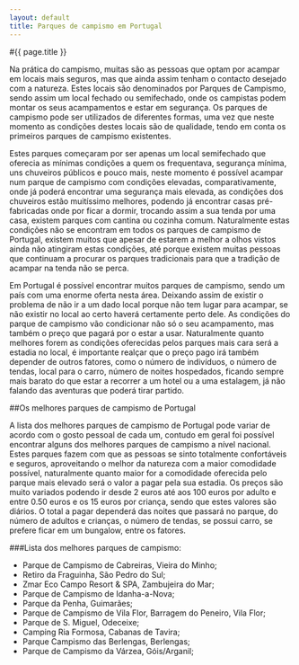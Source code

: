 ```yaml
---
layout: default
title: Parques de campismo em Portugal
---
```


#{{ page.title }}

Na prática do campismo, muitas são as pessoas que optam por acampar em locais mais seguros, mas que ainda assim tenham o contacto desejado com a natureza. Estes locais são denominados por Parques de Campismo, sendo assim um local fechado ou semifechado, onde os campistas podem montar os seus acampamentos e estar em segurança. Os parques de campismo pode ser utilizados de diferentes formas, uma vez que neste momento as condições destes locais são de qualidade, tendo em conta os primeiros parques de campismo existentes.

Estes parques começaram por ser apenas um local semifechado que oferecia as mínimas condições a quem os frequentava, segurança mínima, uns chuveiros públicos e pouco mais, neste momento é possível acampar num parque de campismo com condições elevadas, comparativamente, onde já poderá encontrar uma segurança mais elevada, as condições dos chuveiros estão muitíssimo melhores, podendo já encontrar casas pré-fabricadas onde por ficar a dormir, trocando assim a sua tenda por uma casa, existem parques com cantina ou cozinha comum. Naturalmente estas condições não se encontram em todos os parques de campismo de Portugal, existem muitos que apesar de estarem a melhor a olhos vistos ainda não atingiram estas condições, até porque existem muitas pessoas que continuam a procurar os parques tradicionais para que a tradição de acampar na tenda não se perca.

Em Portugal é possível encontrar muitos parques de campismo, sendo um país com uma enorme oferta nesta área. Deixando assim de existir o problema de não ir a um dado local porque não tem lugar para acampar, se não existir no local ao certo haverá certamente perto dele. As condições do parque de campismo vão condicionar não só o seu acampamento, mas também o preço que pagará por o estar a usar. Naturalmente quanto melhores forem as condições oferecidas pelos parques mais cara será a estadia no local, é importante realçar que o preço pago irá também depender de outros fatores, como o número de indivíduos, o número de tendas, local para o carro, número de noites hospedados, ficando sempre mais barato do que estar a recorrer a um hotel ou a uma estalagem, já não falando das aventuras que poderá tirar partido.

##Os melhores parques de campismo de Portugal

A lista dos melhores parques de campismo de Portugal pode variar de acordo com o gosto pessoal de cada um, contudo em geral foi possível encontrar alguns dos melhores parques de campismo a nível nacional. Estes parques fazem com que as pessoas se sinto totalmente confortáveis e seguros, aproveitando o melhor da natureza com a maior comodidade possível, naturalmente quanto maior for a comodidade oferecida pelo parque mais elevado será o valor a pagar pela sua estadia. Os preços são muito variados podendo ir desde 2 euros até aos 100 euros por adulto e entre 0.50 euros e os 15 euros por criança, sendo que estes valores são diários. O total a pagar dependerá das noites que passará no parque, do número de adultos e crianças, o número de tendas, se possui carro, se prefere ficar em um bungalow, entre os fatores.

###Lista dos melhores parques de campismo:

* Parque de Campismo de Cabreiras, Vieira do Minho;
* Retiro da Fraguinha, São Pedro do Sul;
* Zmar Eco Campo Resort & SPA, Zambujeira do Mar;
* Parque de Campismo de Idanha-a-Nova;
* Parque da Penha, Guimarães;
* Parque de Campismo de Vila Flor, Barragem do Peneiro, Vila Flor;
* Parque de S. Miguel, Odeceixe;
* Camping Ria Formosa, Cabanas de Tavira;
* Parque Campismo das Berlengas, Berlengas;
* Parque de Campismo da Várzea, Góis/Arganil;
